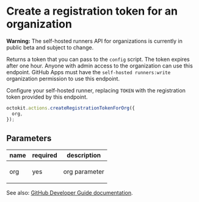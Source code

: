 # Create a registration token for an organization

**Warning:** The self-hosted runners API for organizations is currently in public beta and subject to change.

Returns a token that you can pass to the `config` script. The token expires after one hour. Anyone with admin access to the organization can use this endpoint. GitHub Apps must have the `self-hosted runners:write` organization permission to use this endpoint.

Configure your self-hosted runner, replacing `TOKEN` with the registration token provided by this endpoint.

```js
octokit.actions.createRegistrationTokenForOrg({
  org,
});
```

## Parameters

<table>
  <thead>
    <tr>
      <th>name</th>
      <th>required</th>
      <th>description</th>
    </tr>
  </thead>
  <tbody>
    <tr><td>org</td><td>yes</td><td>

org parameter

</td></tr>
  </tbody>
</table>

See also: [GitHub Developer Guide documentation](https://developer.github.com/v3/actions/self-hosted-runners/#create-a-registration-token-for-an-organization).
